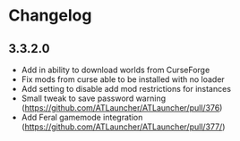 # Changelog

## 3.3.2.0

- Add in ability to download worlds from CurseForge
- Fix mods from curse able to be installed with no loader
- Add setting to disable add mod restrictions for instances
- Small tweak to save password warning (https://github.com/ATLauncher/ATLauncher/pull/376)
- Add Feral gamemode integration (https://github.com/ATLauncher/ATLauncher/pull/377/)

